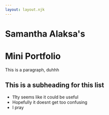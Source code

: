 ```yaml
---
layout: layout.njk
---
```

# Samantha Alaksa's 
# Mini Portfolio 

This is a paragraph, duhhh

## This is a subheading for this list

- 11ty seems like it could be useful
- Hopefully it doesnt get too confusing 
- I pray